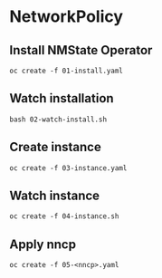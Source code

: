 # NetworkPolicy
## Install NMState Operator
```
oc create -f 01-install.yaml
```
## Watch installation
```
bash 02-watch-install.sh
```
## Create instance
```
oc create -f 03-instance.yaml
```
## Watch instance
```
oc create -f 04-instance.sh
```
## Apply nncp
```
oc create -f 05-<nncp>.yaml
```
